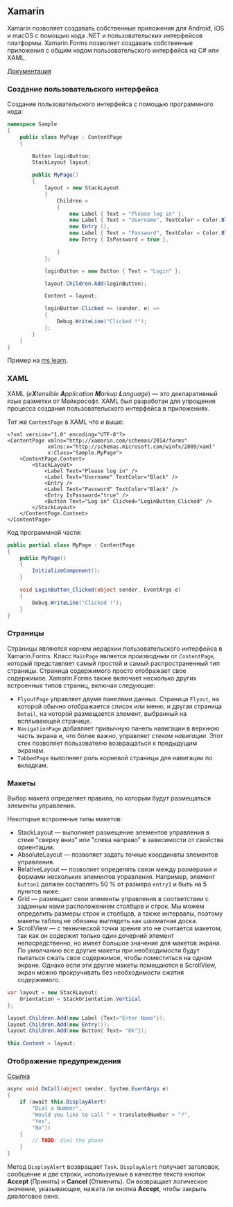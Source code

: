 ## Xamarin

Xamarin позволяет создавать собственные приложения для Android, iOS и macOS с помощью кода .NET и пользовательских интерфейсов платформы. Xamarin.Forms позволяет создавать собственные приложения с общим кодом пользовательского интерфейса на C# или XAML.

[Документация](https://docs.microsoft.com/ru-ru/xamarin/xamarin-forms/app-fundamentals/)



### Создание пользовательского интерфейса

Создание пользовательского интерфейса с помощью программного кода:

```c#
namespace Sample
{
    public class MyPage : ContentPage
    {

        Button loginButton;
        StackLayout layout;

        public MyPage()
        {
            layout = new StackLayout
            {
                Children =
                {
                    new Label { Text = "Please log in" },
                    new Label { Text = "Username", TextColor = Color.Black },
                    new Entry (),
                    new Label { Text = "Password", TextColor = Color.Black },
                    new Entry { IsPassword = true },

                }
            };

            loginButton = new Button { Text = "Login" };

            layout.Children.Add(loginButton);

            Content = layout;

            loginButton.Clicked += (sender, e) =>
            {
                Debug.WriteLine("Clicked !");
            };
        }
    }
}
```



Пример на [ms learn](https://docs.microsoft.com/ru-ru/learn/modules/customize-layout-in-xamarin-forms-xaml-pages/).



### XAML 

XAML (*e**X**tensible **A**pplication **M**arkup **L**anguage*) — это декларативный язык разметки от Майкрософт. XAML был разработан для упрощения процесса создания пользовательского интерфейса в приложениях.

Тот же `ContentPage` в XAML что и выше:

```xaml
<?xml version="1.0" encoding="UTF-8"?>
<ContentPage xmlns="http://xamarin.com/schemas/2014/forms"
             xmlns:x="http://schemas.microsoft.com/winfx/2009/xaml"
             x:Class="Sample.MyPage">
    <ContentPage.Content>
        <StackLayout>
            <Label Text="Please log in" />
            <Label Text="Username" TextColor="Black" />
            <Entry />
            <Label Text="Password" TextColor="Black" />
            <Entry IsPassword="true" />
            <Button Text="Log in" Clicked="LoginButton_Clicked" />
        </StackLayout>
    </ContentPage.Content>
</ContentPage>
```

Код программной части:

```c#
public partial class MyPage : ContentPage
{
    public MyPage()
    {
        InitializeComponent();
    }

    void LoginButton_Clicked(object sender, EventArgs e)
    {
        Debug.WriteLine("Clicked !");
    }
}
```



### Страницы

Страницы являются корнем иерархии пользовательского интерфейса в Xamarin.Forms. Класс `MainPage` является производным от `ContentPage`, который представляет самый простой и самый распространенный тип страницы. Страница содержимого просто отображает свое содержимое. Xamarin.Forms также включает несколько других встроенных типов страниц, включая следующие:

- `FlyoutPage` управляет двумя панелями данных. Страница `Flyout`, на которой обычно отображается список или меню, и другая страница `Detail`, на которой размещается элемент, выбранный на всплывающей странице.
- `NavigationPage` добавляет привычную панель навигации в верхнюю часть экрана и, что более важно, управляет *стеком навигации*. Этот стек позволяет пользователю возвращаться к предыдущим экранам.
- `TabbedPage` выполняет роль корневой страницы для навигации по вкладкам.



### Макеты

Выбор макета определяет правила, по которым будут размещаться элементы управления.

Некоторые встроенные типы макетов:

- StackLayout — выполняет размещение элементов управления в стеке "сверху вниз" или "слева направо" в зависимости от свойства ориентации.
- AbsoluteLayout — позволяет задать точные координаты элементов управления.
- RelativeLayout — позволяет определять связи между размерами и формами нескольких элементов управления. Например, элемент `button1` должен составлять 50 % от размера `entry1` и быть на 5 пунктов ниже.
- Grid — размещает свои элементы управления в соответствии с заданным нами расположением столбцов и строк. Мы можем определить размеры строк и столбцов, а также интервалы, поэтому макеты таблиц не обязаны выглядеть как шахматная доска.
- ScrollView — с технической точки зрения это не считается макетом, так как он содержит только один дочерний элемент непосредственно, но имеет большое значение для макетов экрана. По умолчанию все другие макеты при необходимости будут пытаться сжать свое содержимое, чтобы поместиться на одном экране. Однако если эти другие макеты помещаются в ScrollView, экран можно прокручивать без необходимости сжатия содержимого.

```c#
var layout = new StackLayout{
    Orientation = StackOrientation.Vertical
};

layout.Children.Add(new Label {Text="Enter Name"});
layout.Children.Add(new Entry());
layout.Children.Add(new Button{ Text= "Ok"});

this.Content = layout;
```



### Отображение предупреждения

[Ссылка](https://docs.microsoft.com/ru-ru/dotnet/api/Xamarin.Forms.Page.DisplayAlert?view=xamarin-forms#Xamarin_Forms_Page_DisplayAlert_System_String_System_String_System_String_System_String_)

```c#
async void OnCall(object sender, System.EventArgs e)
{
    if (await this.DisplayAlert(
        "Dial a Number",
        "Would you like to call " + translatedNumber + "?",
        "Yes",
        "No"))
    {
        // TODO: dial the phone
    }
}
```

Метод `DisplayAlert` возвращает `Task`. `DisplayAlert` получает заголовок, сообщение и две строки, используемые в качестве текста кнопок **Accept** (Принять) и **Cancel** (Отменить). Он возвращает логическое значение, указывающее, нажата ли кнопка **Accept**, чтобы закрыть диалоговое окно.